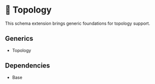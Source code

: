 # 🧩 Topology

This schema extension brings generic foundations for topology support.

## Generics

- Topology

## Dependencies

- Base
